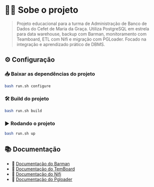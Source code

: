 # 🐘🚀 Sobe o projeto

>Projeto educacional para a turma de Administração de Banco de Dados do Cefet de Maria da Graça. Utiliza PostgreSQL em estrela para data warehouse, backup com Barman, monitoramento com Teamboard, ETL com Nifi e migração com PGLoader. Focado na integração e aprendizado prático de DBMS.

## ⚙️ Configuração

### 📥 Baixar as dependências do projeto
```bash
bash run.sh configure
```

### 🛠️ Build do projeto
```bash
bash run.sh build
```

### ▶️ Rodando o projeto
```bash
bash run.sh up
```

## 📚 Documentação

- 📌 [Documentação do Barman](barman/README.md)
- 📌 [Documentação do TemBoard](temboard/README.md)
- 📌 [Documentação do Nifi](nifi/README.md)
- 📌 [Documentação do Pgloader](pgloader/README.md)

